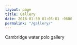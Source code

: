 ```yaml
---
layout: page
title: Gallery
date: 2018-01-30 01:05:01 -0600
permalink: "/gallery/"
---
```


Cambridge water polo gallery
